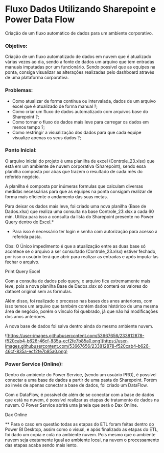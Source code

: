 # Fluxo Dados Utilizando Sharepoint e Power Data Flow

Criação de um fluxo automático de dados para um ambiente corporativo.

### Objetivo:

Criação de um fluxo automatizado de dados em nuvem que é atualizado várias vezes ao dia, sendo a fonte de dados um arquivo que tem entradas manuais imputadas por um funcionário. Sendo possível que as equipes na ponta, consiga visualizar as alterações realizadas pelo dashboard através de uma plataforma corporativa.

### Problemas:

- Como atualizar de forma contínua ou intervalada, dados de um arquivo excel que é atualizado de forma manual ?;
- Como criar um fluxo de dados automatizado com arquivos base do Sharepoint ?;
- Como tornar o fluxo de dados mais leve para carregar os dados em menos tempo ?;
- Como restringir a visualização dos dados para que cada equipe visualize apenas os seus dados ?;

### Ponto Inicial:

O arquivo inicial do projeto é uma planilha de excel (Controle_23.xlsx) que está em um ambiente de nuvem corporativa (Sharepoint), sendo essa planilha composta por abas que trazem o resultado de cada mês do referido negócio. 

A planilha é composta por inúmeras formulas que calculam diversas medidas necessárias para que as equipes na ponta consigam realizar de forma mais eficiente o andamento das suas metas.

Para deixar os dados mais leve, foi criado uma nova planilha (Base de  Dados.xlsx) que realiza uma consulta na base Controle_23.xlsx a cada 60 min. Utiliza para isso a consulta da lista do Sharepoint presente no Power Query dentro do Excel.*

* Para isso é necessário ter login e senha com autorização para acesso a referida pasta.

Obs: O Único impedimento é que a atualização entre as duas base só acontece se o arquivo a ser consultado (Controle_23.xlsx) estiver fechado, por isso o usuário terá que abrir para realizar as entradas e após imputa-las fechar o arquivo. 

Print Query Excel

Com a consulta de dados pelo query, o arquivo fica extremamente mais leve, pois a nova planilha Base de Dados.xlsx só conterá os valores do dataset original sem as formulas. 

Além disso, foi realizado o processo nas bases dos anos anteriores, com isso temos um arquivo que também contém dados histórico de uma mesma área de negócio, porém o vínculo foi quebrado, já que não há modificações dos anos anteriores.

A nova base de dados foi salva dentro ainda do mesmo ambiente nuvem.

![https://user-images.githubusercontent.com/53667656/233812878-f520cab4-b626-46cf-835a-ecf2fe7b85a0.png](https://user-images.githubusercontent.com/53667656/233812878-f520cab4-b626-46cf-835a-ecf2fe7b85a0.png)

### Power Service (Online):

Dentro do ambiente do Power Service, (sendo um usuário PRO), é possível conectar a uma base de dados a partir de uma pasta do Sharepoint. Porém ao invés de apenas conectar a base de dados, foi criado um DataFlow.

Com o DataFlow, é possível de além de se conectar com a base de dados que está na nuvem, é possível realizar as etapas de tratamento de dados na nuvem. O Power Service abrirá uma janela que será o Dax Online.

Dax Online

** Para o caso em questão todas as etapas do ETL foram feitas dentro do Power BI Desktop, assim como o visual, e após finalizado as etapas do ETL, foi dado um copia e cola no ambiente nuvem. Pois mesmo que o ambiente nuvem seja exatamente igual ao ambiente local, na nuvem o processamento das etapas acaba sendo mais lento.
